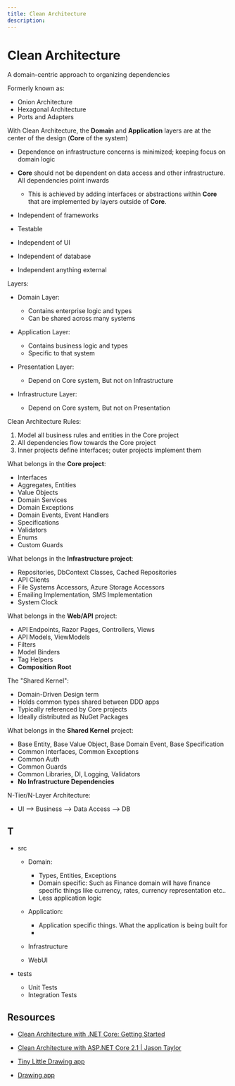 ```yaml
---
title: Clean Architecture
description:
---
```


# Clean Architecture

A domain-centric approach to organizing dependencies

Formerly known as:

- Onion Architecture
- Hexagonal Architecture
- Ports and Adapters

With Clean Architecture, the **Domain** and **Application** layers are at the center of the design (**Core** of the system)

- Dependence on infrastructure concerns is minimized; keeping focus on domain logic

- **Core** should not be dependent on data access and other infrastructure. All dependencies point inwards

  - This is achieved by adding interfaces or abstractions within **Core** that are implemented by layers outside of **Core**.

- Independent of frameworks
- Testable
- Independent of UI
- Independent of database
- Independent anything external

Layers:

- Domain Layer:

  - Contains enterprise logic and types
  - Can be shared across many systems

- Application Layer:

  - Contains business logic and types
  - Specific to that system

- Presentation Layer:

  - Depend on Core system, But not on Infrastructure

- Infrastructure Layer:

  - Depend on Core system, But not on Presentation

Clean Architecture Rules:

1. Model all business rules and entities in the Core project
2. All dependencies flow towards the Core project
3. Inner projects define interfaces; outer projects implement them

What belongs in the **Core project**:

- Interfaces
- Aggregates, Entities
- Value Objects
- Domain Services
- Domain Exceptions
- Domain Events, Event Handlers
- Specifications
- Validators
- Enums
- Custom Guards

What belongs in the **Infrastructure project**:

- Repositories, DbContext Classes, Cached Repositories
- API Clients
- File Systems Accessors, Azure Storage Accessors
- Emailing Implementation, SMS Implementation
- System Clock

What belongs in the **Web/API** project:

- API Endpoints, Razor Pages, Controllers, Views
- API Models, ViewModels
- Filters
- Model Binders
- Tag Helpers
- **Composition Root**

The "Shared Kernel":

- Domain-Driven Design term
- Holds common types shared between DDD apps
- Typically referenced by Core projects
- Ideally distributed as NuGet Packages

What belongs in the **Shared Kernel** project:

- Base Entity, Base Value Object, Base Domain Event, Base Specification
- Common Interfaces, Common Exceptions
- Common Auth
- Common Guards
- Common Libraries, DI, Logging, Validators
- **No Infrastructure Dependencies**

N-Tier/N-Layer Architecture:

- UI --> Business --> Data Access --> DB

## T

- src

  - Domain:

    - Types, Entities, Exceptions
    - Domain specific: Such as Finance domain will have finance specific things like currency, rates, currency representation etc..
    - Less application logic

  - Application:
    - Application specific things. What the application is being built for
    -
  - Infrastructure
  - WebUI

- tests

  - Unit Tests
  - Integration Tests

## Resources

- [Clean Architecture with .NET Core: Getting Started](https://jasontaylor.dev/clean-architecture-getting-started/)
- [Clean Architecture with ASP.NET Core 2.1 | Jason Taylor](https://www.youtube.com/watch?v=_lwCVE_XgqI)

- [Tiny Little Drawing app](https://www.tldraw.com/)
- [Drawing app](https://excalidraw.com/)
